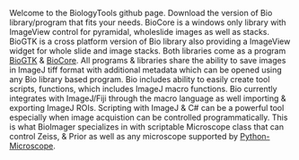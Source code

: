 Welcome to the BiologyTools github page. Download the version of Bio library/program that fits your needs. BioCore is a windows only library with ImageView control for pyramidal, wholeslide images as well as stacks. BioGTK is a cross platform version of Bio library also providing a ImageView widget for whole slide and image stacks. Both libraries come as a program [BioGTK](https://github.com/BiologyTools/BioGTK/releases) & [BioCore](https://github.com/BiologyTools/BioCore/releases). All programs & libraries share the ability to save images in ImageJ tiff format with additional metadata which can be opened using any Bio library based program. Bio includes ability to easily create tool scripts, functions, which includes ImageJ macro functions. Bio currently integrates with ImageJ/Fiji through the macro language as well importing & exporting ImageJ ROIs. Scripting with ImageJ & C# can be a powerful tool especially when image acquistion can be controlled programmatically. This is what BioImager specializes in with scriptable Microscope class that can control Zeiss, & Prior as well as any microscope supported by [Python-Microscope](https://github.com/python-microscope/microscope).
